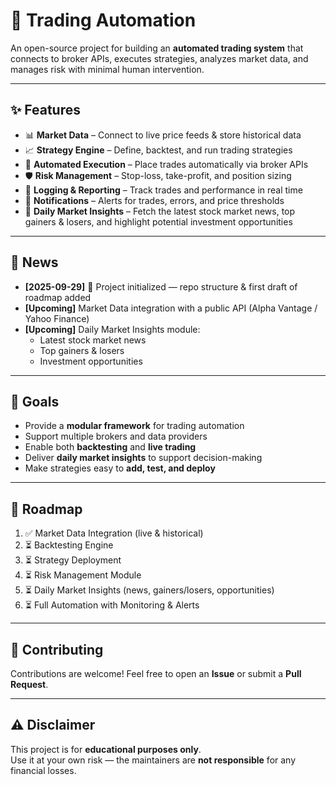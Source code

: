 # 🤖 Trading Automation

An open-source project for building an **automated trading system** that connects to broker APIs, executes strategies, analyzes market data, and manages risk with minimal human intervention.

---

## ✨ Features
- 📊 **Market Data** – Connect to live price feeds & store historical data  
- 📈 **Strategy Engine** – Define, backtest, and run trading strategies  
- 🤖 **Automated Execution** – Place trades automatically via broker APIs  
- 🛡️ **Risk Management** – Stop-loss, take-profit, and position sizing  
- 📑 **Logging & Reporting** – Track trades and performance in real time  
- 🔔 **Notifications** – Alerts for trades, errors, and price thresholds  
- 📰 **Daily Market Insights** – Fetch the latest stock market news, top gainers & losers, and highlight potential investment opportunities  

---

## 📰 News
- **[2025-09-29]** 🚀 Project initialized — repo structure & first draft of roadmap added  
- **[Upcoming]** Market Data integration with a public API (Alpha Vantage / Yahoo Finance)  
- **[Upcoming]** Daily Market Insights module:  
  - Latest stock market news  
  - Top gainers & losers  
  - Investment opportunities  

---

## 🎯 Goals
- Provide a **modular framework** for trading automation  
- Support multiple brokers and data providers  
- Enable both **backtesting** and **live trading**  
- Deliver **daily market insights** to support decision-making  
- Make strategies easy to **add, test, and deploy**  

---

## 🚀 Roadmap
1. ✅ Market Data Integration (live & historical)  
2. ⏳ Backtesting Engine  
3. ⏳ Strategy Deployment  
4. ⏳ Risk Management Module  
5. ⏳ Daily Market Insights (news, gainers/losers, opportunities)  
6. ⏳ Full Automation with Monitoring & Alerts  

---

## 📌 Contributing
Contributions are welcome! Feel free to open an **Issue** or submit a **Pull Request**.  

---

## ⚠️ Disclaimer
This project is for **educational purposes only**.  
Use it at your own risk — the maintainers are **not responsible** for any financial losses.
